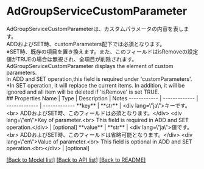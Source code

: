 # AdGroupServiceCustomParameter

<div lang=\"ja\">AdGroupServiceCustomParameterは、カスタムパラメータの内容を表します。<br> ADDおよびSET時、customParameters配下では必須となります。<br> ※SET時、既存の項目を置き換えます。また、このフィールドはisRemoveの設定値がTRUEの場合は無視され、全項目が削除されます。</div> <div lang=\"en\">AdGroupServiceCustomParameter displays the element of custom parameters.<br> In ADD and SET operation,this field is required under 'customParameters'.<br> *In SET operation, it will replace the current items. In addition, it will be ignored and all item will be deleted if 'isRemove'  is set TRUE.</div> 
## Properties
Name | Type | Description | Notes
------------ | ------------- | ------------- | -------------
**key** | **str** | &lt;div lang&#x3D;\&quot;ja\&quot;&gt;キーです。&lt;br&gt; ADDおよびSET時、このフィールドは必須となります。&lt;/div&gt; &lt;div lang&#x3D;\&quot;en\&quot;&gt;Key of parameter.&lt;br&gt; This field is required in ADD and SET operation.&lt;/div&gt;  | [optional] 
**value** | **str** | &lt;div lang&#x3D;\&quot;ja\&quot;&gt;値です。&lt;br&gt; ADDおよびSET時、このフィールドは省略可能となります。&lt;/div&gt; &lt;div lang&#x3D;\&quot;en\&quot;&gt;Value of parameter.&lt;br&gt; This field is optional in ADD and SET operation.&lt;br&gt;&lt;/div&gt;  | [optional] 

[[Back to Model list]](../README.md#documentation-for-models) [[Back to API list]](../README.md#documentation-for-api-endpoints) [[Back to README]](../README.md)


